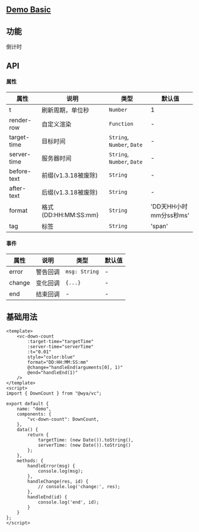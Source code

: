## [Demo Basic](https://wya-team.github.io/wya-vc/dist/down-count/basic.html)
## 功能
倒计时

## API

#### 属性

属性 | 说明 | 类型 | 默认值
---|---|---|---
t | 刷新周期，单位秒 | `Number`	| 1		
render-row | 自定义渲染 | `Function` | -
target-time	| 目标时间 | `String`, `Number`, `Date` |	-
server-time	| 服务器时间 | `String`, `Number`, `Date` | -	
before-text	| 前缀(v1.3.18被废除) | `String` |	-
after-text	| 后缀(v1.3.18被废除) | `String` | -
format | 格式(DD:HH:MM:SS:mm) | `String` | 'DD天HH小时mm分ss秒ms'
tag | 标签 | `String` | 'span'


#### 事件

属性 | 说明 | 类型 | 默认值
---|---|---|---
error | 警告回调 | `msg: String` | -
change | 变化回调 | `{...}` | -
end	| 结束回调 | - |	 -
			

## 基础用法

```vue
<template>
	<vc-down-count 
		:target-time="targetTime" 
		:server-time="serverTime"
		:t="0.01" 
		style="color:blue"
		format="DD:HH:MM:SS:mm"
		@change="handleEnd(arguments[0], 1)"
		@end="handleEnd(1)"
	/> 
</template>
<script>
import { DownCount } from "@wya/vc";

export default {
	name: "demo",
	components: {
		"vc-down-count": DownCount,	
	},
	data() {
		return {
			targetTime: (new Date()).toString(),
			serverTime: (new Date()).toString()
		};
	},
	methods: {
		handleError(msg) {
			console.log(msg);
		},
		handleChange(res, id) {
			// console.log('change:', res);
		},
		handleEnd(id) {
			console.log('end', id);
		}
	}
};
</script>
```
